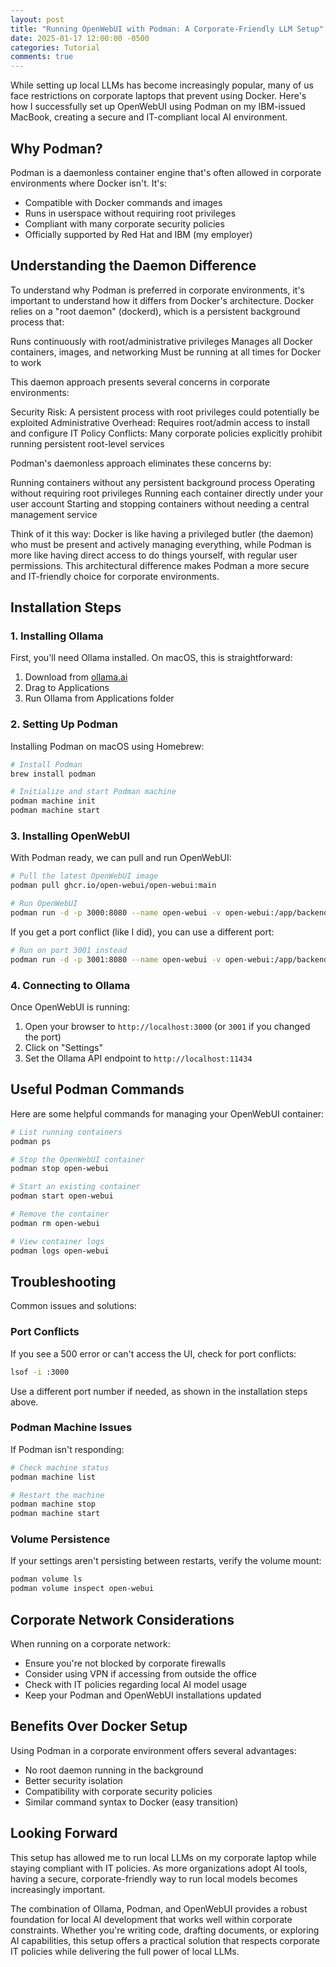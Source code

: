 ```yaml
---
layout: post
title: "Running OpenWebUI with Podman: A Corporate-Friendly LLM Setup"
date: 2025-01-17 12:00:00 -0500
categories: Tutorial
comments: true
---
```


While setting up local LLMs has become increasingly popular, many of us face restrictions on corporate laptops that prevent using Docker. Here's how I successfully set up OpenWebUI using Podman on my IBM-issued MacBook, creating a secure and IT-compliant local AI environment.

## Why Podman?

Podman is a daemonless container engine that's often allowed in corporate environments where Docker isn't. It's:
- Compatible with Docker commands and images
- Runs in userspace without requiring root privileges
- Compliant with many corporate security policies
- Officially supported by Red Hat and IBM (my employer)

## Understanding the Daemon Difference
To understand why Podman is preferred in corporate environments, it's important to understand how it differs from Docker's architecture. Docker relies on a "root daemon" (dockerd), which is a persistent background process that:

Runs continuously with root/administrative privileges
Manages all Docker containers, images, and networking
Must be running at all times for Docker to work

This daemon approach presents several concerns in corporate environments:

Security Risk: A persistent process with root privileges could potentially be exploited
Administrative Overhead: Requires root/admin access to install and configure
IT Policy Conflicts: Many corporate policies explicitly prohibit running persistent root-level services

Podman's daemonless approach eliminates these concerns by:

Running containers without any persistent background process
Operating without requiring root privileges
Running each container directly under your user account
Starting and stopping containers without needing a central management service

Think of it this way: Docker is like having a privileged butler (the daemon) who must be present and actively managing everything, while Podman is more like having direct access to do things yourself, with regular user permissions. This architectural difference makes Podman a more secure and IT-friendly choice for corporate environments.

## Installation Steps

### 1. Installing Ollama

First, you'll need Ollama installed. On macOS, this is straightforward:
1. Download from [ollama.ai](https://ollama.ai)
2. Drag to Applications
3. Run Ollama from Applications folder

### 2. Setting Up Podman

Installing Podman on macOS using Homebrew:

```bash
# Install Podman
brew install podman

# Initialize and start Podman machine
podman machine init
podman machine start
```

### 3. Installing OpenWebUI

With Podman ready, we can pull and run OpenWebUI:

```bash
# Pull the latest OpenWebUI image
podman pull ghcr.io/open-webui/open-webui:main

# Run OpenWebUI
podman run -d -p 3000:8080 --name open-webui -v open-webui:/app/backend/data ghcr.io/open-webui/open-webui:main
```

If you get a port conflict (like I did), you can use a different port:

```bash
# Run on port 3001 instead
podman run -d -p 3001:8080 --name open-webui -v open-webui:/app/backend/data ghcr.io/open-webui/open-webui:main
```

### 4. Connecting to Ollama

Once OpenWebUI is running:
1. Open your browser to `http://localhost:3000` (or `3001` if you changed the port)
2. Click on "Settings"
3. Set the Ollama API endpoint to `http://localhost:11434`

## Useful Podman Commands

Here are some helpful commands for managing your OpenWebUI container:

```bash
# List running containers
podman ps

# Stop the OpenWebUI container
podman stop open-webui

# Start an existing container
podman start open-webui

# Remove the container
podman rm open-webui

# View container logs
podman logs open-webui
```

## Troubleshooting

Common issues and solutions:

### Port Conflicts
If you see a 500 error or can't access the UI, check for port conflicts:
```bash
lsof -i :3000
```
Use a different port number if needed, as shown in the installation steps above.

### Podman Machine Issues
If Podman isn't responding:
```bash
# Check machine status
podman machine list

# Restart the machine
podman machine stop
podman machine start
```

### Volume Persistence
If your settings aren't persisting between restarts, verify the volume mount:
```bash
podman volume ls
podman volume inspect open-webui
```

## Corporate Network Considerations

When running on a corporate network:
- Ensure you're not blocked by corporate firewalls
- Consider using VPN if accessing from outside the office
- Check with IT policies regarding local AI model usage
- Keep your Podman and OpenWebUI installations updated

## Benefits Over Docker Setup

Using Podman in a corporate environment offers several advantages:
- No root daemon running in the background
- Better security isolation
- Compatibility with corporate security policies
- Similar command syntax to Docker (easy transition)

## Looking Forward

This setup has allowed me to run local LLMs on my corporate laptop while staying compliant with IT policies. As more organizations adopt AI tools, having a secure, corporate-friendly way to run local models becomes increasingly important.

The combination of Ollama, Podman, and OpenWebUI provides a robust foundation for local AI development that works well within corporate constraints. Whether you're writing code, drafting documents, or exploring AI capabilities, this setup offers a practical solution that respects corporate IT policies while delivering the full power of local LLMs.
